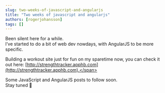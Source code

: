 ```yaml
---
slug: two-weeks-of-javascript-and-angularjs
title: "Two weeks of javascript and angularjs"
authors: [rogerjohansson]
tags: []
---
```

Been silent here for a while.  
I’ve started to do a bit of web dev nowdays, with AngularJS to be more specific.

<!-- truncate -->

Building a workout site just for fun on my sparetime now, you can check it out here: <span>[http://strengthtracker.apphb.com](http://strengthtracker.apphb.com).</span>

Some JavaScript and AngularJS posts to follow soon.  
Stay tuned 🙂
